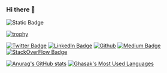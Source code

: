 ### Hi there 👋
![Static Badge](https://img.shields.io/badge/CodingProfile-Projects_Repos-blue?style=plastic&link=https%3A%2F%2Fgithub.com%2FGhasak%3Ftab%3Drepositories&link=https%3A%2F%2Fgithub.com%2FGhasak%3Ftab%3Drepositories)

<!--
**Ghasak/Ghasak** is a ✨ _special_ ✨ repository because its `README.md` (this file) appears on your GitHub profile.

Here are some ideas to get you started:

- 🔭 I’m currently working on ...
- 🌱 I’m currently learning ...
- 👯 I’m looking to collaborate on ...
- 🤔 I’m looking for help with ...
- 💬 Ask me about ...
- 📫 How to reach me: ...
- 😄 Pronouns: ...
- ⚡ Fun fact: ...
-->


[![trophy](https://github-profile-trophy.vercel.app/?username=Ghasak&column=5&theme=onedark)](https://github.com/ryo-ma/github-profile-trophy)


<!-- [![Visits Badge](https://badges.pufler.dev/visits/ghasak)](https://medium.com/@ghasak) -->
[![Twitter Badge](https://img.shields.io/badge/X-000000?style=for-the-badge&logo=x&logoColor=white)](https://twitter.com/mdotgh)
[![LinkedIn Badge](https://img.shields.io/badge/LinkedIn-0077B5?style=for-the-badge&logo=linkedin&logoColor=white)](https://www.linkedin.com/in/ghasak-ibrahim-95534118/)
[![Github](https://img.shields.io/badge/GitHub-100000?style=for-the-badge&logo=github&logoColor=white)](https://github.com/Ghasak)
[![Medium Badge](https://img.shields.io/badge/Medium-12100E?style=for-the-badge&logo=medium&logoColor=white)](https://medium.com/@ghasak)
[![StackOverFlow Badge](https://img.shields.io/badge/Stack_Overflow-FE7A16?style=for-the-badge&logo=stack-overflow&logoColor=white)](https://stackoverflow.com/users/10768894/dr-neo)



[![Anurag's GitHub stats](https://github-readme-stats.vercel.app/api?username=Ghasak)](https://github.com/Ghasak/github-readme-stats)
[![Ghasak's Most Used Languages](https://github-readme-stats-git-masterrstaa-rickstaa.vercel.app/api?username={Ghasak}&theme={onedark})](https://github.com/ghasak/github-readme-stats)

<!-- References 
https://github.com/alexandresanlim/Badges4-README.md-Profile?tab=readme-ov-file#-activity-graph-
https://github.com/ryo-ma/github-profile-trophy?tab=readme-ov-file#apply-theme
https://github.com/ryo-ma/github-profile-trophy?tab=readme-ov-file
https://github.com/anuraghazra/github-readme-stats

-->
